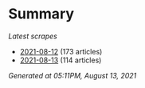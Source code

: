 # Summary
*Latest scrapes*
* [2021-08-12](https://github.com/nuuuwan/news_lk/blob/data/news_lk.2021-08-12.json) (173 articles)
* [2021-08-13](https://github.com/nuuuwan/news_lk/blob/data/news_lk.2021-08-13.json) (114 articles)

*Generated at 05:11PM, August 13, 2021*